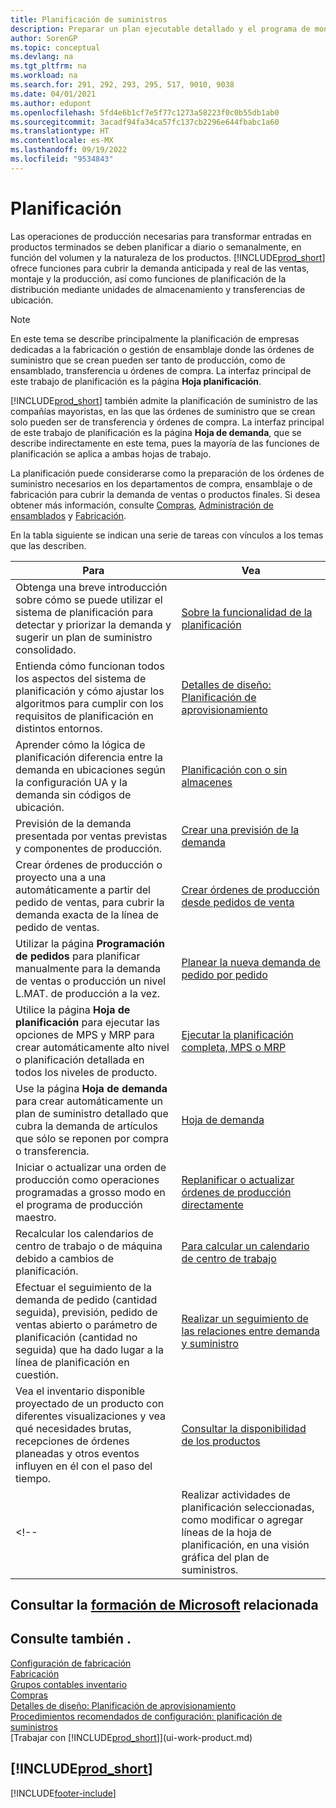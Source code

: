 ```yaml
---
title: Planificación de suministros
description: Preparar un plan ejecutable detallado y el programa de montaje final de producción para venta y la demanda de producción.
author: SorenGP
ms.topic: conceptual
ms.devlang: na
ms.tgt_pltfrm: na
ms.workload: na
ms.search.for: 291, 292, 293, 295, 517, 9010, 9038
ms.date: 04/01/2021
ms.author: edupont
ms.openlocfilehash: 5fd4e6b1cf7e5f77c1273a58223f0c0b55db1ab0
ms.sourcegitcommit: 3acadf94fa34ca57fc137cb2296e644fbabc1a60
ms.translationtype: HT
ms.contentlocale: es-MX
ms.lasthandoff: 09/19/2022
ms.locfileid: "9534843"
---
```

# <a name="planning"></a>Planificación

Las operaciones de producción necesarias para transformar entradas en productos terminados se deben planificar a diario o semanalmente, en función del volumen y la naturaleza de los productos. [!INCLUDE[prod_short](includes/prod_short.md)] ofrece funciones para cubrir la demanda anticipada y real de las ventas, montaje y la producción, así como funciones de planificación de la distribución mediante unidades de almacenamiento y transferencias de ubicación.

> [!NOTE]
> En este tema se describe principalmente la planificación de empresas dedicadas a la fabricación o gestión de ensamblaje donde las órdenes de suministro que se crean pueden ser tanto de producción, como de ensamblado, transferencia u órdenes de compra. La interfaz principal de este trabajo de planificación es la página **Hoja planificación**.
>
> [!INCLUDE[prod_short](includes/prod_short.md)] también admite la planificación de suministro de las compañías mayoristas, en las que las órdenes de suministro que se crean solo pueden ser de transferencia y órdenes de compra. La interfaz principal de este trabajo de planificación es la página **Hoja de demanda**, que se describe indirectamente en este tema, pues la mayoría de las funciones de planificación se aplica a ambas hojas de trabajo.

La planificación puede considerarse como la preparación de los órdenes de suministro necesarios en los departamentos de compra, ensamblaje o de fabricación para cubrir la demanda de ventas o productos finales. Si desea obtener más información, consulte [Compras](purchasing-manage-purchasing.md), [Administración de ensamblados](assembly-assemble-items.md) y [Fabricación](production-manage-manufacturing.md).

En la tabla siguiente se indican una serie de tareas con vínculos a los temas que las describen.  

|**Para**|**Vea**|  
|------------|-------------|  
|Obtenga una breve introducción sobre cómo se puede utilizar el sistema de planificación para detectar y priorizar la demanda y sugerir un plan de suministro consolidado.|[Sobre la funcionalidad de la planificación](production-about-planning-functionality.md)|
|Entienda cómo funcionan todos los aspectos del sistema de planificación y cómo ajustar los algoritmos para cumplir con los requisitos de planificación en distintos entornos.|[Detalles de diseño: Planificación de aprovisionamiento](design-details-supply-planning.md)|
|Aprender cómo la lógica de planificación diferencia entre la demanda en ubicaciones según la configuración UA y la demanda sin códigos de ubicación.|[Planificación con o sin almacenes](production-planning-with-without-locations.md)|
|Previsión de la demanda presentada por ventas previstas y componentes de producción.|[Crear una previsión de la demanda](production-how-to-create-a-forecast.md)|  
|Crear órdenes de producción o proyecto una a una automáticamente a partir del pedido de ventas, para cubrir la demanda exacta de la línea de pedido de ventas.|[Crear órdenes de producción desde pedidos de venta](production-how-to-create-production-orders-from-sales-orders.md)|
|Utilizar la página **Programación de pedidos** para planificar manualmente para la demanda de ventas o producción un nivel L.MAT. de producción a la vez.|[Planear la nueva demanda de pedido por pedido](production-how-to-plan-for-new-demand.md)|
|Utilice la página **Hoja de planificación** para ejecutar las opciones de MPS y MRP para crear automáticamente alto nivel o planificación detallada en todos los niveles de producto.|[Ejecutar la planificación completa, MPS o MRP](production-how-to-run-mps-and-mrp.md)|
|Use la página **Hoja de demanda** para crear automáticamente un plan de suministro detallado que cubra la demanda de artículos que sólo se reponen por compra o transferencia.|[Hoja de demanda](production-about-planning-functionality.md#requisition-worksheet)|  
|Iniciar o actualizar una orden de producción como operaciones programadas a grosso modo en el programa de producción maestro.|[Replanificar o actualizar órdenes de producción directamente](production-how-to-replan-refresh-production-orders.md)|
|Recalcular los calendarios de centro de trabajo o de máquina debido a cambios de planificación.|[Para calcular un calendario de centro de trabajo](production-how-to-create-work-center-calendars.md#to-calculate-a-work-center-calendar)|
|Efectuar el seguimiento de la demanda de pedido (cantidad seguida), previsión, pedido de ventas abierto o parámetro de planificación (cantidad no seguida) que ha dado lugar a la línea de planificación en cuestión.|[Realizar un seguimiento de las relaciones entre demanda y suministro](production-how-track-demand-supply.md)|
|Vea el inventario disponible proyectado de un producto con diferentes visualizaciones y vea qué necesidades brutas, recepciones de órdenes planeadas y otros eventos influyen en él con el paso del tiempo.|[Consultar la disponibilidad de los productos](inventory-how-availability-overview.md)|  
<!--|Realizar actividades de planificación seleccionadas, como modificar o agregar líneas de la hoja de planificación, en una visión gráfica del plan de suministros.|[Modificar las sugerencias de planificación en una vista gráfica](production-how-to-modify-planning-suggestions-in-a-graphical-view.md)|-->

## <a name="see-related-microsoft-training"></a>Consultar la [formación de Microsoft](/training/modules/plan-items-dynamics-365-business-central/) relacionada

## <a name="see-also"></a>Consulte también .

[Configuración de fabricación](production-configure-production-processes.md)  
[Fabricación](production-manage-manufacturing.md)  
[Grupos contables inventario](inventory-manage-inventory.md)  
[Compras](purchasing-manage-purchasing.md)  
[Detalles de diseño: Planificación de aprovisionamiento](design-details-supply-planning.md)  
[Procedimientos recomendados de configuración: planificación de suministros](setup-best-practices-supply-planning.md)  
[Trabajar con [!INCLUDE[prod_short](includes/prod_short.md)]](ui-work-product.md)

## [!INCLUDE[prod_short](includes/free_trial_md.md)]  


[!INCLUDE[footer-include](includes/footer-banner.md)]
